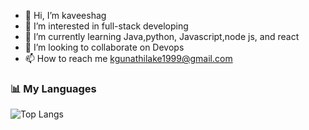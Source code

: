 - 👋 Hi, I’m kaveeshag
- 👀 I’m interested in full-stack developing 
- 🌱 I’m currently learning Java,python, Javascript,node js, and react
- 💞️ I’m looking to collaborate on Devops
- 📫 How to reach me kgunathilake1999@gmail.com

<!---
kaveeshag723/kaveeshag723 is a ✨ special ✨ repository because its `README.md` (this file) appears on your GitHub profile.
You can click the Preview link to take a look at your changes.
--->
### :bar_chart: My Languages

![Top Langs](https://github-readme-stats.vercel.app/api/top-langs?username=kaveesha723&layout=compact&langs_count=10)
